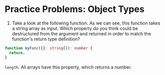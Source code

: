 # Practice Problems: Object Types

1. Take a look at the following function. As we can see, this function takes a string array as input. Which property do you think could be destructured from the argument and returned in order to match the function's return type definition?

```ts
function myFunc({}: string[]): number {
  return;
}
```

`length`. All arrays have this property, which returns a number.
